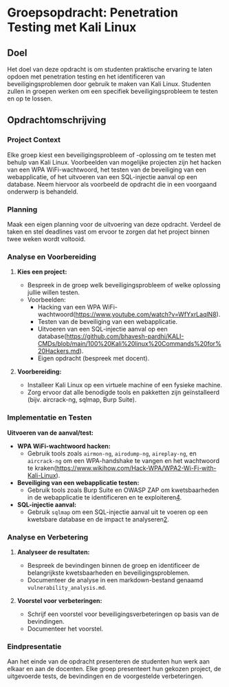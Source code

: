 # Groepsopdracht: Penetration Testing met Kali Linux

## Doel
Het doel van deze opdracht is om studenten praktische ervaring te laten opdoen met penetration testing en het identificeren van beveiligingsproblemen door gebruik te maken van Kali Linux. Studenten zullen in groepen werken om een specifiek beveiligingsprobleem te testen en op te lossen.

## Opdrachtomschrijving
### Project Context
Elke groep kiest een beveiligingsprobleem of -oplossing om te testen met behulp van Kali Linux. Voorbeelden van mogelijke projecten zijn het hacken van een WPA WiFi-wachtwoord, het testen van de beveiliging van een webapplicatie, of het uitvoeren van een SQL-injectie aanval op een database. Neem hiervoor als voorbeeld de opdracht die in een voorgaand onderwerp is behandeld.

### Planning
Maak een eigen planning voor de uitvoering van deze opdracht. Verdeel de taken en stel deadlines vast om ervoor te zorgen dat het project binnen twee weken wordt voltooid.

### Analyse en Voorbereiding
1. **Kies een project:**
   - Bespreek in de groep welk beveiligingsprobleem of welke oplossing jullie willen testen.
   - Voorbeelden:
     - Hacking van een WPA WiFi-wachtwoord(https://www.youtube.com/watch?v=WfYxrLaqlN8).
     - Testen van de beveiliging van een webapplicatie.
     - Uitvoeren van een SQL-injectie aanval op een database(https://github.com/bhavesh-pardhi/KALI-CMDs/blob/main/100%20Kali%20linux%20Commands%20for%20Hackers.md).
     - Eigen opdracht (bespreek met docent).

2. **Voorbereiding:**
   - Installeer Kali Linux op een virtuele machine of een fysieke machine.
   - Zorg ervoor dat alle benodigde tools en pakketten zijn geïnstalleerd (bijv. aircrack-ng, sqlmap, Burp Suite).

### Implementatie en Testen
 **Uitvoeren van de aanval/test:**
   - **WPA WiFi-wachtwoord hacken:**
     - Gebruik tools zoals `airmon-ng`, `airodump-ng`, `aireplay-ng`, en `aircrack-ng` om een WPA-handshake te vangen en het wachtwoord te kraken(https://www.wikihow.com/Hack-WPA/WPA2-Wi-Fi-with-Kali-Linux).
   - **Beveiliging van een webapplicatie testen:**
     - Gebruik tools zoals Burp Suite en OWASP ZAP om kwetsbaarheden in de webapplicatie te identificeren en te exploiteren[4](https://www.kali.org/).
   - **SQL-injectie aanval:**
     - Gebruik `sqlmap` om een SQL-injectie aanval uit te voeren op een kwetsbare database en de impact te analyseren[2](https://github.com/bhavesh-pardhi/KALI-CMDs/blob/main/100%20Kali%20linux%20Commands%20for%20Hackers.md).

### Analyse en Verbetering
1. **Analyseer de resultaten:**
   - Bespreek de bevindingen binnen de groep en identificeer de belangrijkste kwetsbaarheden en beveiligingsproblemen.
   - Documenteer de analyse in een markdown-bestand genaamd `vulnerability_analysis.md`.

2. **Voorstel voor verbeteringen:**
   - Schrijf een voorstel voor beveiligingsverbeteringen op basis van de bevindingen.
   - Documenteer het voorstel.

### Eindpresentatie
Aan het einde van de opdracht presenteren de studenten hun werk aan elkaar en aan de docenten. Elke groep presenteert hun gekozen project, de uitgevoerde tests, de bevindingen en de voorgestelde verbeteringen.